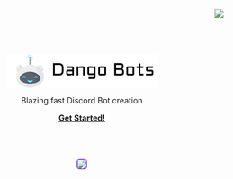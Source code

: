 <p align="right">
<a href="https://dangoweb.ga/"><img src="https://dangoweb.ga/favicon.ico" style="height:40px" /></a></p>
<br><br>
<p align="center">
    <img align="center" src="../title.png" />
    <!--<h1 align="center">Just the Docs</h1>-->
    <p align="center">Blazing fast Discord Bot creation</p>
    <p align="center"><strong><a href="https://bots.dangoweb.ga/docs">Get Started!</a></strong></p>
    <br><br><br>
    <center><img style="border: 1px solid #6F12FF;border-radius: 4px" src="https://bots.dangoweb.ga/banner.gif" /></center>
</p>